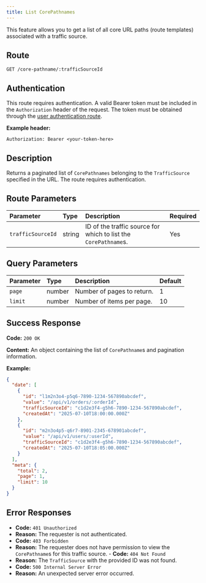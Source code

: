 ```yaml
---
title: List CorePathnames
---
```


This feature allows you to get a list of all core URL paths (route templates) associated with a traffic source.

## Route

`GET /core-pathname/:trafficSourceId`

## Authentication

This route requires authentication. A valid Bearer token must be included in the `Authorization` header of the request. The token must be obtained through the [user authentication route](/en/user/authuser/).

**Example header:**

```
Authorization: Bearer <your-token-here>
```

## Description

Returns a paginated list of `CorePathnames` belonging to the `TrafficSource` specified in the URL. The route requires authentication.

## Route Parameters

| Parameter         | Type   | Description                                                     | Required |
| :---------------- | :----- | :-------------------------------------------------------------- | :------- |
| `trafficSourceId` | string | ID of the traffic source for which to list the `CorePathname`s. | Yes      |

## Query Parameters

| Parameter | Type   | Description                | Default |
| :-------- | :----- | :------------------------- | :------ |
| `page`    | number | Number of pages to return. | 1       |
| `limit`   | number | Number of items per page.  | 10      |

## Success Response

**Code:** `200 OK`

**Content:** An object containing the list of `CorePathname`s and pagination information.

**Example:**

```json
{
  "date": [
    {
      "id": "l1m2n3o4-p5q6-7890-1234-567890abcdef",
      "value": "/api/v1/orders/:orderId",
      "trafficSourceId": "c1d2e3f4-g5h6-7890-1234-567890abcdef",
      "createdAt": "2025-07-10T18:00:00.000Z"
    },
    {
      "id": "m2n3o4p5-q6r7-8901-2345-678901abcdef",
      "value": "/api/v1/users/:userId",
      "trafficSourceId": "c1d2e3f4-g5h6-7890-1234-567890abcdef",
      "createdAt": "2025-07-10T18:05:00.000Z"
    }
  ],
  "meta": {
    "total": 2,
    "page": 1,
    "limit": 10
  }
}
```

## Error Responses

- **Code:** `401 Unauthorized`
- **Reason:** The requester is not authenticated.
- **Code:** `403 Forbidden`
- **Reason:** The requester does not have permission to view the `CorePathname`s for this traffic source. - **Code:** `404 Not Found`
- **Reason:** The `TrafficSource` with the provided ID was not found.
- **Code:** `500 Internal Server Error`
- **Reason:** An unexpected server error occurred.
